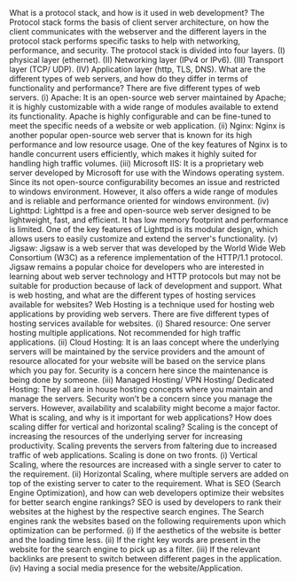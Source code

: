 What is a protocol stack, and how is it used in web development?
The Protocol stack forms the basis of client server architecture, on how the client communicates with the webserver and the different layers in the protocol stack performs specific tasks to help with networking, performance, and security. The protocol stack is divided into four layers.
(I) physical layer (ethernet).
(II) Networking layer (IPv4 or IPv6).
(III) Transport layer (TCP/ UDP).
(IV) Application layer (http, TLS, DNS).
What are the different types of web servers, and how do they differ in terms of functionality and performance?
There are five different types of web servers.
(i) Apache: It is an open-source web server maintained by Apache; it is highly customizable with a wide range of modules available to extend its functionality. Apache is highly configurable and can be fine-tuned to meet the specific needs of a website or web application.
(ii) Nginx: Nginx is another popular open-source web server that is known for its high performance and low resource usage. One of the key features of Nginx is to handle concurrent users efficiently, which makes it highly suited for handling high traffic volumes.
(iii) Microsoft IIS: It is a proprietary web server developed by Microsoft for use with the Windows operating system. Since its not open-source configurability becomes an issue and restricted to windows environment. However, it also offers a wide range of modules and is reliable and performance oriented for windows environment.
(iv) Lighttpd: Lighttpd is a free and open-source web server designed to be lightweight, fast, and efficient. It has low memory footprint and performance is limited. One of the key features of Lighttpd is its modular design, which allows users to easily customize and extend the server's functionality.
(v) Jigsaw: Jigsaw is a web server that was developed by the World Wide Web Consortium (W3C) as a reference implementation of the HTTP/1.1 protocol. Jigsaw remains a popular choice for developers who are interested in learning about web server technology and HTTP protocols but may not be suitable for production because of lack of development and support.
What is web hosting, and what are the different types of hosting services available for websites?
Web Hosting is a technique used for hosting web applications by providing web servers. There are five different types of hosting services available for websites.
(i) Shared resource: One server hosting multiple applications. Not recommended for high traffic applications.
(ii) Cloud Hosting: It is an Iaas concept where the underlying servers will be maintained by the service providers and the amount of resource allocated for your website will be based on the service plans which you pay for. Security is a concern here since the maintenance is being done by someone.
(iii) Managed Hosting/ VPN Hosting/ Dedicated Hosting: They all are in house hosting concepts where you maintain and manage the servers. Security won’t be a concern since you manage the servers. However, availability and scalability might become a major factor.
What is scaling, and why is it important for web applications? How does scaling differ for vertical and horizontal scaling?
Scaling is the concept of increasing the resources of the underlying server for increasing productivity. Scaling prevents the servers from faltering due to increased traffic of web applications. Scaling is done on two fronts. (i) Vertical Scaling, where the resources are increased with a single server to cater to the requirement. (ii) Horizontal Scaling, where multiple servers are added on top of the existing server to cater to the requirement.
What is SEO (Search Engine Optimization), and how can web developers optimize their websites for better search engine rankings?
SEO is used by developers to rank their websites at the highest by the respective search engines. The Search engines rank the websites based on the following requirements upon which optimization can be performed.
(i) If the aesthetics of the website is better and the loading time less.
(ii) If the right key words are present in the website for the search engine to pick up as a filter.
(iii) If the relevant backlinks are present to switch between different pages in the application.
(iv) Having a social media presence for the website/Application.
